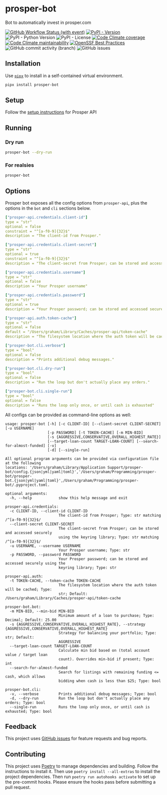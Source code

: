# prosper-bot

Bot to automatically invest in prosper.com

[![GitHub Workflow Status (with event)](https://img.shields.io/github/actions/workflow/status/grahamtt/prosper-bot/build-and-release.yml?logo=github)](https://github.com/grahamtt/prosper-bot)
[![PyPI - Version](https://img.shields.io/pypi/v/prosper-bot?label=prosper-bot)](https://pypi.org/project/prosper-bot/)
![PyPI - Python Version](https://img.shields.io/pypi/pyversions/prosper-bot)
![PyPI - License](https://img.shields.io/pypi/l/prosper-bot)
[![Code Climate coverage](https://img.shields.io/codeclimate/coverage/grahamtt/prosper-bot?logo=codeclimate)](https://codeclimate.com/github/grahamtt/prosper-bot)
[![Code Climate maintainability](https://img.shields.io/codeclimate/maintainability-percentage/grahamtt/prosper-bot?logo=codeclimate)](https://codeclimate.com/github/grahamtt/prosper-bot)
[![OpenSSF Best Practices](https://www.bestpractices.dev/projects/8107/badge)](https://www.bestpractices.dev/projects/8107)
![GitHub commit activity (branch)](https://img.shields.io/github/commit-activity/m/grahamtt/prosper-bot?logo=github)
![GitHub issues](https://img.shields.io/github/issues-raw/grahamtt/prosper-bot?logo=github)

## Installation

Use [`pipx`](https://pypa.github.io/pipx/) to install in a self-contained virtual environment.

```bash
pipx install prosper-bot
```

## Setup

Follow the [setup instructions](https://github.com/grahamtt/prosper-api#setup) for Prosper API

## Running

### Dry run

```bash
prosper-bot --dry-run
```

### For realsies

```bash
prosper-bot
```

## Options

Prosper bot exposes all the config options from `prosper-api`, plus the options in the `bot` and `cli` sections below.

```yaml
["prosper-api.credentials.client-id"]
type = "str"
optional = false
constraint = "^[a-f0-9]{32}$"
description = "The client-id from Prosper."

["prosper-api.credentials.client-secret"]
type = "str"
optional = true
constraint = "^[a-f0-9]{32}$"
description = "The client-secret from Prosper; can be stored and accessed securely using the keyring library."

["prosper-api.credentials.username"]
type = "str"
optional = false
description = "Your Prosper username"

["prosper-api.credentials.password"]
type = "str"
optional = true
description = "Your Prosper password; can be stored and accessed securely using the keyring library."

["prosper-api.auth.token-cache"]
type = "str"
optional = false
default = "/Users/graham/Library/Caches/prosper-api/token-cache"
description = "The filesystem location where the auth token will be cached."

["prosper-bot.cli.verbose"]
type = "bool"
optional = false
description = "Prints additional debug messages."

["prosper-bot.cli.dry-run"]
type = "bool"
optional = false
description = "Run the loop but don't actually place any orders."

["prosper-bot.cli.single-run"]
type = "bool"
optional = false
description = "Runs the loop only once, or until cash is exhausted"
```

All configs can be provided as command-line options as well:

```
usage: prosper-bot [-h] [-c CLIENT-ID] [--client-secret CLIENT-SECRET] [-u USERNAME]
                   [-p PASSWORD] [-t TOKEN-CACHE] [-m MIN-BID]
                   [-s {AGGRESSIVE,CONSERVATIVE,OVERALL_HIGHEST_RATE}]
                   [--target-loan-count TARGET-LOAN-COUNT] [--search-for-almost-funded] [-v]
                   [-d] [--single-run]

All optional program arguments can be provided via configuration file at the following
locations: '/Users/graham/Library/Application Support/prosper-
bot/config.{json|yml|yaml|toml}','/Users/graham/Programming/prosper-bot/prosper-
bot.{json|yml|yaml|toml}',/Users/graham/Programming/prosper-bot/.pyproject.toml.

optional arguments:
  -h, --help            show this help message and exit

prosper-api.credentials:
  -c CLIENT-ID, --client-id CLIENT-ID
                        The client-id from Prosper; Type: str matching /^[a-f0-9]{32}$/
  --client-secret CLIENT-SECRET
                        The client-secret from Prosper; can be stored and accessed securely
                        using the keyring library; Type: str matching /^[a-f0-9]{32}$/
  -u USERNAME, --username USERNAME
                        Your Prosper username; Type: str
  -p PASSWORD, --password PASSWORD
                        Your Prosper password; can be stored and accessed securely using the
                        keyring library; Type: str

prosper-api.auth:
  -t TOKEN-CACHE, --token-cache TOKEN-CACHE
                        The filesystem location where the auth token will be cached; Type:
                        str; Default: /Users/graham/Library/Caches/prosper-api/token-cache

prosper-bot.bot:
  -m MIN-BID, --min-bid MIN-BID
                        Minimum amount of a loan to purchase; Type: Decimal; Default: 25.00
  -s {AGGRESSIVE,CONSERVATIVE,OVERALL_HIGHEST_RATE}, --strategy {AGGRESSIVE,CONSERVATIVE,OVERALL_HIGHEST_RATE}
                        Strategy for balancing your portfolio; Type: str; Default:
                        AGGRESSIVE
  --target-loan-count TARGET-LOAN-COUNT
                        Calculate min bid based on (total account value / target loan
                        count). Overrides min-bid if present; Type: int
  --search-for-almost-funded
                        Search for listings with remaining funding <= cash, which allows
                        bidding when cash is less than $25; Type: bool

prosper-bot.cli:
  -v, --verbose         Prints additional debug messages; Type: bool
  -d, --dry-run         Run the loop but don't actually place any orders; Type: bool
  --single-run          Runs the loop only once, or until cash is exhausted; Type: bool
```

## Feedback

This project uses [GitHub issues](https://github.com/grahamtt/prosper-bot/issues) for feature requests and bug reports.

## Contributing

This project uses [Poetry](https://python-poetry.org/docs/) to manage dependencies and building. Follow the instructions
to install it. Then use `poetry install --all-extras` to install the project dependencies. Then run `poetry run autohooks activate`
to set up the pre-commit hooks. Please ensure the hooks pass before submitting a pull request.
